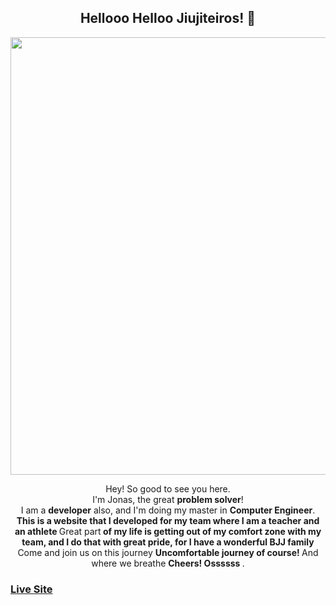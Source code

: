 <span align="center">

##  Hellooo Helloo Jiujiteiros! 👋 

</span>


<div align="center">
<img src="https://user-images.githubusercontent.com/48494302/218312766-eed2b4e8-a963-4b3a-8b72-3c7ac1b2a29f.png" width="700px" />
</div>

<p align="center">
Hey! So good to see you here. <br>I'm Jonas, the great <strong>problem solver</strong>! <br> I am a <strong>developer</strong> also, and I'm doing my master in <strong>Computer Engineer</strong>.<br />
<strong>This is a website that I developed for my team where I am a teacher and an athlete </strong>Great part<strong> of my life is getting out of my comfort zone with my team, and I do that with great pride, for I have a wonderful BJJ family </strong>Come and join us on this journey <strong>Uncomfortable journey of course! </strong> And where we breathe <strong>Cheers! Ossssss </strong>.
</p>

### [Live Site](https://cvabjj/)
